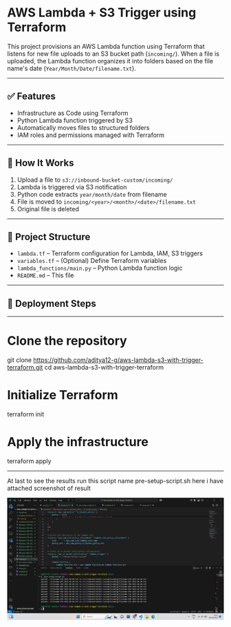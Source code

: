 # AWS Lambda + S3 Trigger using Terraform

This project provisions an AWS Lambda function using Terraform that listens for new file uploads to an S3 bucket path (`incoming/`). When a file is uploaded, the Lambda function organizes it into folders based on the file name's date (`Year/Month/Date/filename.txt`).

---

## ✅ Features

- Infrastructure as Code using Terraform
- Python Lambda function triggered by S3
- Automatically moves files to structured folders
- IAM roles and permissions managed with Terraform

---

## 🧠 How It Works

1. Upload a file to `s3://inbound-bucket-custom/incoming/`
2. Lambda is triggered via S3 notification
3. Python code extracts `year/month/date` from filename
4. File is moved to `incoming/<year>/<month>/<date>/filename.txt`
5. Original file is deleted

---

## 📁 Project Structure

- `lambda.tf` – Terraform configuration for Lambda, IAM, S3 triggers
- `variables.tf` – (Optional) Define Terraform variables
- `lambda_functions/main.py` – Python Lambda function logic
- `README.md` – This file

---

## 🚀 Deployment Steps

---
# Clone the repository
git clone https://github.com/aditya12-g/aws-lambda-s3-with-trigger-terraform.git
cd aws-lambda-s3-with-trigger-terraform

# Initialize Terraform
terraform init

# Apply the infrastructure
terraform apply

---
At last to see the results run this script name pre-setup-script.sh
here i have attached screenshot of result 

![image alt](https://github.com/aditya12-g/aws-lambda-s3-with-trigger-terraform/blob/main/Screenshot%20(30).png?raw=true)






